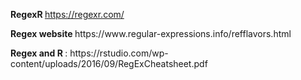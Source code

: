 <b> RegexR </b> https://regexr.com/
<p> <b> Regex website </b> https://www.regular-expressions.info/refflavors.html
<p> <b> Regex and R </b>: https://rstudio.com/wp-content/uploads/2016/09/RegExCheatsheet.pdf
